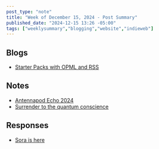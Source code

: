 ```yaml
---
post_type: "note" 
title: "Week of December 15, 2024 - Post Summary"
published_date: "2024-12-15 13:26 -05:00"
tags: ["weeklysummary","blogging","website","indieweb"]
---
```


## Blogs

- [Starter Packs with OPML and RSS](/posts/rss-opml-starter-packs)

## Notes

- [Antennapod Echo 2024](/notes/antennapod-echo-2024)
- [Surrender to the quantum conscience](/notes/surrender-quantum-conscience)
    
## Responses

- [Sora is here](/responses/sora-released)
